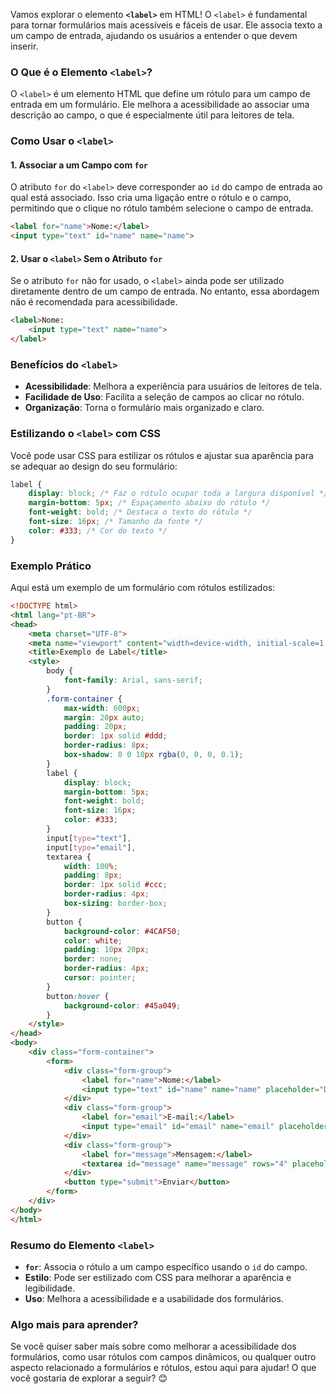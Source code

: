 Vamos explorar o elemento **`<label>`** em HTML! O `<label>` é fundamental para tornar formulários mais acessíveis e fáceis de usar. Ele associa texto a um campo de entrada, ajudando os usuários a entender o que devem inserir.

### O Que é o Elemento `<label>`?

O `<label>` é um elemento HTML que define um rótulo para um campo de entrada em um formulário. Ele melhora a acessibilidade ao associar uma descrição ao campo, o que é especialmente útil para leitores de tela.

### Como Usar o `<label>`

#### 1. **Associar a um Campo com `for`**

O atributo `for` do `<label>` deve corresponder ao `id` do campo de entrada ao qual está associado. Isso cria uma ligação entre o rótulo e o campo, permitindo que o clique no rótulo também selecione o campo de entrada.

```html
<label for="name">Nome:</label>
<input type="text" id="name" name="name">
```

#### 2. **Usar o `<label>` Sem o Atributo `for`**

Se o atributo `for` não for usado, o `<label>` ainda pode ser utilizado diretamente dentro de um campo de entrada. No entanto, essa abordagem não é recomendada para acessibilidade.

```html
<label>Nome:
    <input type="text" name="name">
</label>
```

### Benefícios do `<label>`

- **Acessibilidade**: Melhora a experiência para usuários de leitores de tela.
- **Facilidade de Uso**: Facilita a seleção de campos ao clicar no rótulo.
- **Organização**: Torna o formulário mais organizado e claro.

### Estilizando o `<label>` com CSS

Você pode usar CSS para estilizar os rótulos e ajustar sua aparência para se adequar ao design do seu formulário:

```css
label {
    display: block; /* Faz o rótulo ocupar toda a largura disponível */
    margin-bottom: 5px; /* Espaçamento abaixo do rótulo */
    font-weight: bold; /* Destaca o texto do rótulo */
    font-size: 16px; /* Tamanho da fonte */
    color: #333; /* Cor do texto */
}
```

### Exemplo Prático

Aqui está um exemplo de um formulário com rótulos estilizados:

```html
<!DOCTYPE html>
<html lang="pt-BR">
<head>
    <meta charset="UTF-8">
    <meta name="viewport" content="width=device-width, initial-scale=1.0">
    <title>Exemplo de Label</title>
    <style>
        body {
            font-family: Arial, sans-serif;
        }
        .form-container {
            max-width: 600px;
            margin: 20px auto;
            padding: 20px;
            border: 1px solid #ddd;
            border-radius: 8px;
            box-shadow: 0 0 10px rgba(0, 0, 0, 0.1);
        }
        label {
            display: block;
            margin-bottom: 5px;
            font-weight: bold;
            font-size: 16px;
            color: #333;
        }
        input[type="text"],
        input[type="email"],
        textarea {
            width: 100%;
            padding: 8px;
            border: 1px solid #ccc;
            border-radius: 4px;
            box-sizing: border-box;
        }
        button {
            background-color: #4CAF50;
            color: white;
            padding: 10px 20px;
            border: none;
            border-radius: 4px;
            cursor: pointer;
        }
        button:hover {
            background-color: #45a049;
        }
    </style>
</head>
<body>
    <div class="form-container">
        <form>
            <div class="form-group">
                <label for="name">Nome:</label>
                <input type="text" id="name" name="name" placeholder="Digite seu nome">
            </div>
            <div class="form-group">
                <label for="email">E-mail:</label>
                <input type="email" id="email" name="email" placeholder="Digite seu e-mail">
            </div>
            <div class="form-group">
                <label for="message">Mensagem:</label>
                <textarea id="message" name="message" rows="4" placeholder="Digite sua mensagem"></textarea>
            </div>
            <button type="submit">Enviar</button>
        </form>
    </div>
</body>
</html>
```

### Resumo do Elemento `<label>`

- **`for`**: Associa o rótulo a um campo específico usando o `id` do campo.
- **Estilo**: Pode ser estilizado com CSS para melhorar a aparência e legibilidade.
- **Uso**: Melhora a acessibilidade e a usabilidade dos formulários.

### Algo mais para aprender?

Se você quiser saber mais sobre como melhorar a acessibilidade dos formulários, como usar rótulos com campos dinâmicos, ou qualquer outro aspecto relacionado a formulários e rótulos, estou aqui para ajudar! O que você gostaria de explorar a seguir? 😊